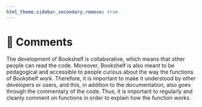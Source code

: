 ```yaml
---
html_theme.sidebar_secondary.remove: true
---
```


# 💭 Comments

The development of Bookshelf is collaborative, which means that other people can read the code. Moreover, Bookshelf is also meant to be pedagogical and accessible to people curious about the way the functions of Bookshelf work. Therefore, it is important to make it understood by other developers or users, and this, in addition to the documentation, also goes through the commentary of the code. Thus, it is important to regularly and cleanly comment on functions in order to explain how the function works.

